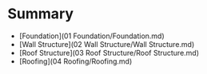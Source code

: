 # Summary

* [Foundation](01 Foundation/Foundation.md)
* [Wall Structure](02 Wall Structure/Wall Structure.md)
* [Roof Structure](03 Roof Structure/Roof Structure.md)
* [Roofing](04 Roofing/Roofing.md)